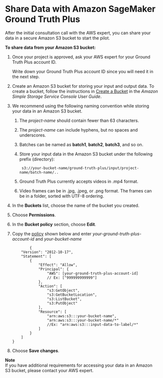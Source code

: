 # Share Data with Amazon SageMaker Ground Truth Plus<a name="gtp-share-data"></a>

After the initial consultation call with the AWS expert, you can share your data in a secure Amazon S3 bucket to start the pilot\.

**To share data from your Amazon S3 bucket:**

1. Once your project is approved, ask your AWS expert for your Ground Truth Plus account ID\.

   Write down your Ground Truth Plus account ID since you will need it in the next step\.

1. Create an Amazon S3 bucket for storing your input and output data\. To create a bucket, follow the instructions in [Create a Bucket](https://docs.aws.amazon.com/AmazonS3/latest/user-guide/create-bucket.html) in the *Amazon Simple Storage Service Console User Guide*\. 

1. We recommend using the following naming convention while storing your data in an Amazon S3 bucket\.

   1. The *project\-name* should contain fewer than 63 characters\.

   1. The *project\-name* can include hyphens, but no spaces and underscores\.

   1. Batches can be named as **batch1**, **batch2**, **batch3**, and so on\.

   1. Store your input data in the Amazon S3 bucket under the following prefix \(directory\):

      ```
       s3://your-bucket-name/ground-truth-plus/input/project-name/batch-name/..
      ```

   1. Ground Truth Plus currently accepts videos in \.mp4 format\.

   1. Video frames can be in \.jpg, \.jpeg, or \.png format\. The frames can be in a folder, sorted with UTF\-8 ordering\.

1. In the **Buckets** list, choose the name of the bucket you created\.

1. Choose **Permissions**\.

1. In the **Bucket policy** section, choose **Edit**\.

1. Copy the [policy](https://docs.aws.amazon.com/https://docs.aws.amazon.com/config/latest/developerguide/s3-bucket-policy.html) shown below and enter *your\-ground\-truth\-plus\-account\-id* and *your\-bucket\-name*

   ```
           {
       "Version": "2012-10-17",
       "Statement": [
           {
               "Effect": "Allow",
               "Principal": {
                   "AWS": [your-ground-truth-plus-account-id]
                   // Ex: ["999999999999"]
               },
               "Action": [
                   "s3:GetObject",
                   "s3:GetBucketLocation",
                   "s3:ListBucket",
                   "s3:PutObject"
               ],
               "Resource": [
                   "arn:aws:s3:::your-bucket-name",
                   "arn:aws:s3:::your-bucket-name/*" 
                   //Ex: "arn:aws:s3:::input-data-to-label/*"
               ]
           }
       ]
   }
   ```

1. Choose **Save changes**\.

**Note**  
 If you have additional requirements for accessing your data in an Amazon S3 bucket, please contact your AWS expert\. 